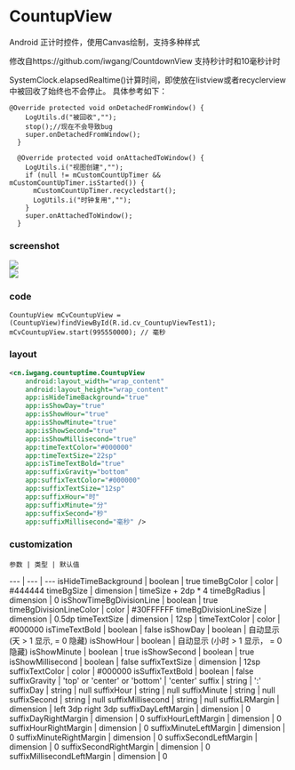 # CountupView
Android 正计时控件，使用Canvas绘制，支持多种样式

修改自https://github.com/iwgang/CountdownView
支持秒计时和10毫秒计时

SystemClock.elapsedRealtime()计算时间，即使放在listview或者recyclerview中被回收了始终也不会停止。
具体参考如下：
```
@Override protected void onDetachedFromWindow() {
    LogUtils.d("被回收","");
    stop();//现在不会导致bug
    super.onDetachedFromWindow();
  }

  @Override protected void onAttachedToWindow() {
    LogUtils.i("视图创建","");
    if (null != mCustomCountUpTimer && mCustomCountUpTimer.isStarted()) {
      mCustomCountUpTimer.recycledstart();
      LogUtils.i("时钟复用","");
    }
    super.onAttachedToWindow();
  }
```

### screenshot
![](https://raw.githubusercontent.com/jackuhan/AndroidCountUpTimerView/master/screenshot/androidCountUpTimeView.gif)  
![](https://raw.githubusercontent.com/jackuhan/AndroidCountUpTimerView/master/screenshot/screenshot2.png) 

### code
```
CountupView mCvCountupView = (CountupView)findViewById(R.id.cv_CountupViewTest1);
mCvCountupView.start(995550000); // 毫秒
```

### layout
``` xml
<cn.iwgang.countuptime.CountupView
    android:layout_width="wrap_content"
    android:layout_height="wrap_content"
    app:isHideTimeBackground="true"
    app:isShowDay="true"
    app:isShowHour="true"
    app:isShowMinute="true"
    app:isShowSecond="true"
    app:isShowMillisecond="true"
    app:timeTextColor="#000000"
    app:timeTextSize="22sp"
    app:isTimeTextBold="true"
    app:suffixGravity="bottom"
    app:suffixTextColor="#000000"
    app:suffixTextSize="12sp"
    app:suffixHour="时"
    app:suffixMinute="分"
    app:suffixSecond="秒"
    app:suffixMillisecond="毫秒" />
```

### customization
    参数 | 类型 | 默认值
--- | --- | ---
isHideTimeBackground | boolean | true
timeBgColor  | color      | #444444
timeBgSize   | dimension  | timeSize + 2dp * 4
timeBgRadius | dimension  | 0
isShowTimeBgDivisionLine | boolean  | true
timeBgDivisionLineColor | color | #30FFFFFF
timeBgDivisionLineSize  | dimension | 0.5dp
timeTextSize   | dimension | 12sp | 
timeTextColor  | color | #000000
isTimeTextBold | boolean | false
isShowDay  | boolean | 自动显示 (天 > 1 显示, = 0 隐藏)
isShowHour  | boolean | 自动显示 (小时 > 1 显示， = 0 隐藏)
isShowMinute  | boolean | true
isShowSecond  | boolean | true
isShowMillisecond  | boolean | false
suffixTextSize | dimension | 12sp
suffixTextColor  | color | #000000
isSuffixTextBold  | boolean | false
suffixGravity | 'top' or 'center' or 'bottom' | 'center'
suffix | string | ':'
suffixDay  | string | null
suffixHour  | string | null
suffixMinute  | string | null
suffixSecond  | string | null
suffixMillisecond  | string | null
suffixLRMargin  | dimension | left 3dp right 3dp
suffixDayLeftMargin | dimension | 0
suffixDayRightMargin  | dimension | 0
suffixHourLeftMargin  | dimension | 0
suffixHourRightMargin  | dimension | 0
suffixMinuteLeftMargin | dimension | 0
suffixMinuteRightMargin  | dimension | 0
suffixSecondLeftMargin  | dimension | 0
suffixSecondRightMargin  | dimension | 0
suffixMillisecondLeftMargin | dimension | 0

